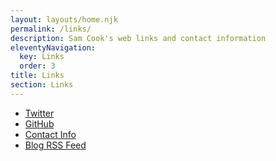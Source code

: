 ```yaml
---
layout: layouts/home.njk
permalink: /links/
description: Sam Cook's web links and contact information
eleventyNavigation:
  key: Links
  order: 3
title: Links
section: Links
---
```


<ul>
  <li class="arrow-list">
    <a href="https://twitter.com/telekstr" target="_blank" rel="noreferrer">Twitter</a>
  </li>
  <li class="arrow-list">
    <a href="https://github.com/telekstr" target="_blank" rel="noreferrer">GitHub</a>
  </li>
  <li class="arrow-list">
    <a href="{{ "/contact/" | url }}">Contact Info</a>
  </li>
  <li class="arrow-list">
    <a href="{{ "/feed/feed.xml" | url }}" target="_blank" rel="noreferrer">Blog RSS Feed</a>
  </li>
</ul>
